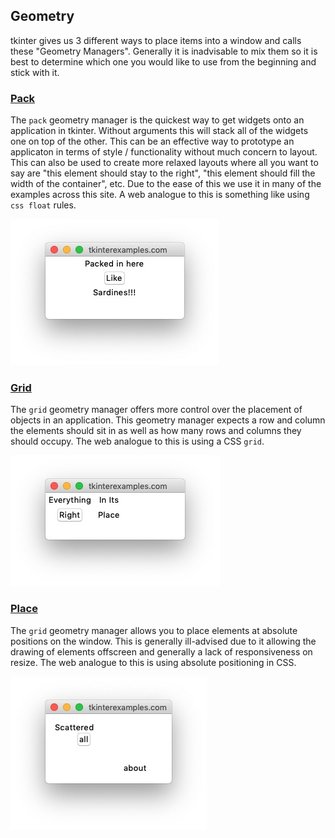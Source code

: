 <head>
  <title>Tkinter Geometry Manager Examples</title>
  <link rel="“canonical”" href="https://tkinterexamples.com/geometry/geometry.html">
  <meta content="Examples for using python tkinter geometry managers to create many different page layouts."
  name="description">
  <meta content=
  "tkinter geometry manager examples,python gui layout,tkinter geometry manager,tkinter python geometry manager,python tkinter geometry manager tutorial,tkinter python layout,python gui layout tutorial"
  name="keywords">
</head>

## Geometry
tkinter gives us 3 different ways to place items into a window and calls these "Geometry Managers". Generally it is inadvisable to mix them so it is best to determine which one you would like to use from the beginning and stick with it.

### [Pack](/geometry/pack)
The `pack` geometry manager is the quickest way to get widgets onto an application in tkinter. Without arguments this will stack all of the widgets one on top of the other. This can be an effective way to prototype an applicaton in terms of style / functionality without much concern to layout. This can also be used to create more relaxed layouts where all you want to say are "this element should stay to the right", "this element should fill the width of the container", etc. Due to the ease of this we use it in many of the examples across this site. A web analogue to this is something like using `css float` rules.

![Pack Example](pack.jpg)

### [Grid](/geometry/grid)
The `grid` geometry manager offers more control over the placement of objects in an application. This geometry manager expects a row and column the elements should sit in as well as how many rows and columns they should occupy. The web analogue to this is using a CSS `grid`.

![Grid Example](grid.jpg)

### [Place](/geometry/place)
The `grid` geometry manager allows you to place elements at absolute positions on the window. This is generally ill-advised due to it allowing the drawing of elements offscreen and generally a lack of responsiveness on resize. The web analogue to this is using absolute positioning in CSS.

![Place Example](place.jpg)
